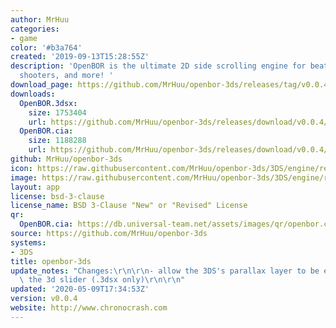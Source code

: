 ```yaml
---
author: MrHuu
categories:
- game
color: '#b3a764'
created: '2019-09-13T15:28:55Z'
description: 'OpenBOR is the ultimate 2D side scrolling engine for beat em'' ups,
  shooters, and more! '
download_page: https://github.com/MrHuu/openbor-3ds/releases/tag/v0.0.4
downloads:
  OpenBOR.3dsx:
    size: 1753404
    url: https://github.com/MrHuu/openbor-3ds/releases/download/v0.0.4/OpenBOR.3dsx
  OpenBOR.cia:
    size: 1188288
    url: https://github.com/MrHuu/openbor-3ds/releases/download/v0.0.4/OpenBOR.cia
github: MrHuu/openbor-3ds
icon: https://raw.githubusercontent.com/MrHuu/openbor-3ds/3DS/engine/resources/ctr/OpenBOR_Icon_48x48.png
image: https://raw.githubusercontent.com/MrHuu/openbor-3ds/3DS/engine/resources/ctr/OpenBOR_Logo_256x128.png
layout: app
license: bsd-3-clause
license_name: BSD 3-Clause "New" or "Revised" License
qr:
  OpenBOR.cia: https://db.universal-team.net/assets/images/qr/openbor.cia.png
source: https://github.com/MrHuu/openbor-3ds
systems:
- 3DS
title: openbor-3ds
update_notes: "Changes:\r\n\r\n- allow the 3DS's parallax layer to be enabled using\
  \ the 3d slider (.3dsx only)\r\n\r\n"
updated: '2020-05-09T17:34:53Z'
version: v0.0.4
website: http://www.chronocrash.com
---
```

